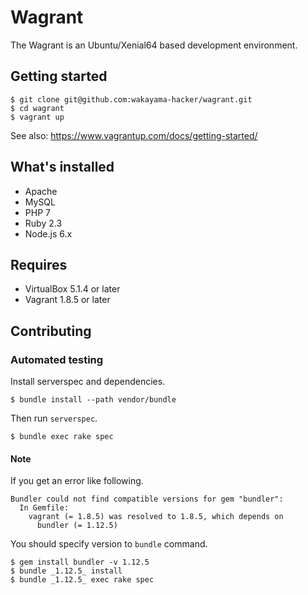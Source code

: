 # Wagrant

The Wagrant is an Ubuntu/Xenial64 based development environment.

## Getting started

```
$ git clone git@github.com:wakayama-hacker/wagrant.git
$ cd wagrant
$ vagrant up
```

See also: https://www.vagrantup.com/docs/getting-started/

## What's installed

* Apache
* MySQL
* PHP 7
* Ruby 2.3
* Node.js 6.x

## Requires

* VirtualBox 5.1.4 or later
* Vagrant 1.8.5 or later

## Contributing

### Automated testing

Install serverspec and dependencies.

```
$ bundle install --path vendor/bundle
```

Then run `serverspec`.

```
$ bundle exec rake spec
```

#### Note

If you get an error like following.

```
Bundler could not find compatible versions for gem "bundler":
  In Gemfile:
    vagrant (= 1.8.5) was resolved to 1.8.5, which depends on
      bundler (= 1.12.5)
```

You should specify version to `bundle` command.

```
$ gem install bundler -v 1.12.5
$ bundle _1.12.5_ install
$ bundle _1.12.5_ exec rake spec
```
